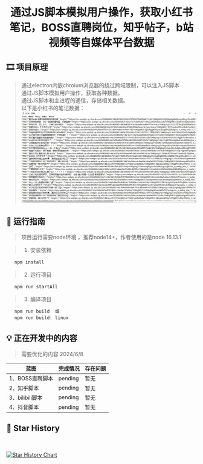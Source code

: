# <p align="center">通过JS脚本模拟用户操作，获取小红书笔记，BOSS直聘岗位，知乎帖子，b站视频等自媒体平台数据</p>

[//]: # (https://github.com/ikatyang/emoji-cheat-sheet 表情仓库)

## 🎞️ 项目原理

> 通过electron内嵌chroium浏览器的绕过跨域限制，可以注入JS脚本 \
> 通过JS脚本模拟用户操作，获取各种数据。 \
> 通过JS脚本和主进程的通信，存储相关数据。 \
> 以下是小红书的笔记数据：
> ![image](./result.png)

## 🎨 运行指南

> 项目运行需要node环境 ，推荐node14+，作者使用的是node 16.13.1

> 1. 安装依赖

```bash
   npm install
```

> 2. 运行项目

```bash
   npm run startAll
```

> 3. 编译项目

```bash
   npm run build  或
   npm run build: linux
```

## 💡 正在开发中的内容

> 需要优化的内容 2024/6/8
>

| 蓝图                       | 完成情况       | 存在问题        |
|--------------------------|------------|-------------|
| 1、BOSS直聘脚本        | pending    | 暂无  |
| 2、知乎脚本            | pending    | 暂无 |
| 3、bilibili脚本       | pending    | 暂无  |
| 4、抖音脚本            | pending    | 暂无 |

## 🌟 Star History

<br>

[![Star History Chart](https://api.star-history.com/svg?repos=liumengniu/audio-editor&type=Timeline)](https://star-history.com/#liumengniu/audio-editor&Timeline)



